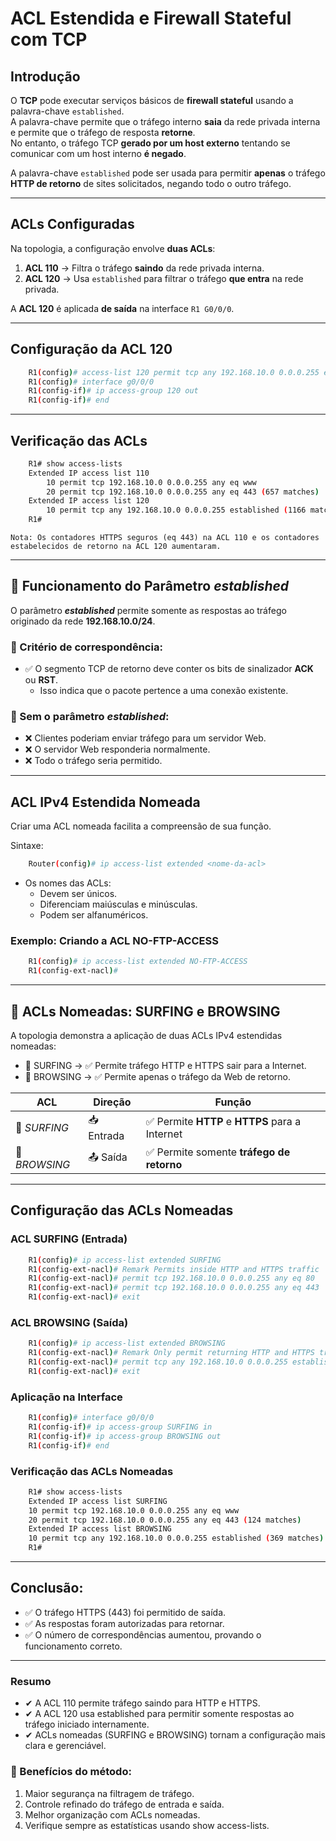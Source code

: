 # ACL Estendida e Firewall Stateful com TCP

## Introdução

O **TCP** pode executar serviços básicos de **firewall stateful** usando a palavra-chave `established`.  
A palavra-chave permite que o tráfego interno **saia** da rede privada interna e permite que o tráfego de resposta **retorne**.  
No entanto, o tráfego TCP **gerado por um host externo** tentando se comunicar com um host interno **é negado**.  

A palavra-chave `established` pode ser usada para permitir **apenas** o tráfego **HTTP de retorno** de sites solicitados, negando todo o outro tráfego.  

---

## ACLs Configuradas

Na topologia, a configuração envolve **duas ACLs**:

1. **ACL 110** → Filtra o tráfego **saindo** da rede privada interna.
2. **ACL 120** → Usa `established` para filtrar o tráfego **que entra** na rede privada.

A **ACL 120** é aplicada **de saída** na interface `R1 G0/0/0`.  

---

## Configuração da ACL 120

```bash
    R1(config)# access-list 120 permit tcp any 192.168.10.0 0.0.0.255 established
    R1(config)# interface g0/0/0
    R1(config-if)# ip access-group 120 out
    R1(config-if)# end
```

---

## Verificação das ACLs

```bash
    R1# show access-lists
    Extended IP access list 110
        10 permit tcp 192.168.10.0 0.0.0.255 any eq www
        20 permit tcp 192.168.10.0 0.0.0.255 any eq 443 (657 matches)
    Extended IP access list 120
        10 permit tcp any 192.168.10.0 0.0.0.255 established (1166 matches)
    R1#
```

`
    Nota: Os contadores HTTPS seguros (eq 443) na ACL 110 e os contadores estabelecidos de retorno na ACL 120 aumentaram.
`

---

## 📌 Funcionamento do Parâmetro _established_

O parâmetro **_established_** permite somente as respostas ao tráfego originado da rede **192.168.10.0/24**.

### 🔹 Critério de correspondência:
- ✅ O segmento TCP de retorno deve conter os bits de sinalizador **ACK** ou **RST**.
  - Isso indica que o pacote pertence a uma conexão existente.

### 🔻 Sem o parâmetro _established_:
- ❌ Clientes poderiam enviar tráfego para um servidor Web.
- ❌ O servidor Web responderia normalmente.
- ❌ Todo o tráfego seria permitido.

---

## ACL IPv4 Estendida Nomeada

Criar uma ACL nomeada facilita a compreensão de sua função.

Sintaxe:
```bash
    Router(config)# ip access-list extended <nome-da-acl>
```

- Os nomes das ACLs:
    - Devem ser únicos.
    - Diferenciam maiúsculas e minúsculas.
    - Podem ser alfanuméricos.

### Exemplo: Criando a ACL NO-FTP-ACCESS

```bash
    R1(config)# ip access-list extended NO-FTP-ACCESS
    R1(config-ext-nacl)#
```

---

## 📌 ACLs Nomeadas: SURFING e BROWSING

A topologia demonstra a aplicação de duas ACLs IPv4 estendidas nomeadas:

- 🔹 SURFING → ✅ Permite tráfego HTTP e HTTPS sair para a Internet.
- 🔹 BROWSING → ✅ Permite apenas o tráfego da Web de retorno.

| **ACL**      | **Direção** | **Função**                                      |
|-------------|------------|------------------------------------------------|
| 🔹 _SURFING_  | 📥 Entrada  | ✅ Permite **HTTP** e **HTTPS** para a Internet |
| 🔹 _BROWSING_ | 📤 Saída    | ✅ Permite somente **tráfego de retorno**       |

---

## Configuração das ACLs Nomeadas

### ACL SURFING (Entrada)

```bash
    R1(config)# ip access-list extended SURFING
    R1(config-ext-nacl)# Remark Permits inside HTTP and HTTPS traffic
    R1(config-ext-nacl)# permit tcp 192.168.10.0 0.0.0.255 any eq 80
    R1(config-ext-nacl)# permit tcp 192.168.10.0 0.0.0.255 any eq 443
    R1(config-ext-nacl)# exit
```

### ACL BROWSING (Saída)

```bash
    R1(config)# ip access-list extended BROWSING
    R1(config-ext-nacl)# Remark Only permit returning HTTP and HTTPS traffic
    R1(config-ext-nacl)# permit tcp any 192.168.10.0 0.0.0.255 established
    R1(config-ext-nacl)# exit
```

### Aplicação na Interface

```bash
    R1(config)# interface g0/0/0
    R1(config-if)# ip access-group SURFING in
    R1(config-if)# ip access-group BROWSING out
    R1(config-if)# end
```

### Verificação das ACLs Nomeadas

```bash
    R1# show access-lists
    Extended IP access list SURFING
    10 permit tcp 192.168.10.0 0.0.0.255 any eq www
    20 permit tcp 192.168.10.0 0.0.0.255 any eq 443 (124 matches)
    Extended IP access list BROWSING
    10 permit tcp any 192.168.10.0 0.0.0.255 established (369 matches)
    R1#
```

---

## Conclusão:

- ✅ O tráfego HTTPS (443) foi permitido de saída.
- ✅ As respostas foram autorizadas para retornar.
- ✅ O número de correspondências aumentou, provando o funcionamento correto.

---

### Resumo
- ✔ A ACL 110 permite tráfego saindo para HTTP e HTTPS.
- ✔ A ACL 120 usa established para permitir somente respostas ao tráfego iniciado internamente.
- ✔ ACLs nomeadas (SURFING e BROWSING) tornam a configuração mais clara e gerenciável.


### 🚀 Benefícios do método:

1. Maior segurança na filtragem de tráfego.
2. Controle refinado do tráfego de entrada e saída.
3. Melhor organização com ACLs nomeadas.
4. Verifique sempre as estatísticas usando show access-lists.